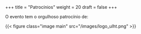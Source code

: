 +++
title = "Patrocínios"
weight = 20
draft = false
+++

O evento tem o orgulhoso patrocínio de:

{{< figure class="image main" src="/images/logo_ulht.png" >}}
